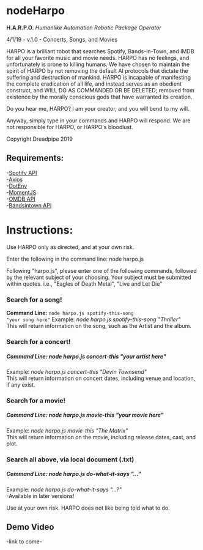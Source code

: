 # nodeHarpo
<strong>H.A.R.P.O.</strong>
<em>Humanlike Automation Robotic Package Operator</em>

4/1/19 - v.1.0 - Concerts, Songs, and Movies

HARPO is a brilliant robot that searches Spotify, Bands-in-Town, and IMDB for all your favorite music and movie needs.  HARPO has no feelings, and unfortunately is prone to killing humans.  We have chosen to maintain the spirit of HARPO by not removing the default AI protocols that dictate the suffering and destruction of mankind.  HARPO is incapable of manifesting the complete eradication of all life, and instead serves as an obedient construct, and WILL DO AS COMMANDED OR BE DELETED; removed from existence by the morally conscious gods that have warranted its creation.

Do you hear me, HARPO?  I am your creator, and you will bend to my will.

Anyway, simply type in your commands and HARPO will respond.  We are not responsible for HARPO, or HARPO's bloodlust.  

Copyright Dreadpipe 2019

## Requirements:
-<a href="https://www.npmjs.com/package/node-spotify-api">Spotify API</a>
<br>
-<a href="https://www.npmjs.com/package/axios">Axios</a>
<br>
-<a href="https://www.npmjs.com/package/dotenv">DotEnv</a>
<br>
-<a href="https://www.npmjs.com/package/moment">MomentJS</a>
<br>
-<a href="http://www.omdbapi.com/">OMDB API</a>
<br>
-<a href="http://www.artists.bandsintown.com/bandsintown-api">Bandsintown API</a>


# Instructions:

Use HARPO only as directed, and at your own risk.

Enter the following in the command line: 
node harpo.js

Following "harpo.js", please enter one of the following commands, followed by the relevant subject of your choosing.  Your subject must be submitted within quotes. i.e., "Eagles of Death Metal", "Live and Let Die"

### Search for a song! 
<strong>Command Line:</strong> <code>node harpo.js spotify-this-song "your song here"</code>
Example: <em>node harpo.js spotify-this-song "Thriller"</em>
<br>
This will return information on the song, such as the Artist and the album.

### Search for a concert! 
##### Command Line: node harpo.js concert-this "your artist here"
Example: <em>node harpo.js concert-this "Devin Townsend"</em>
<br>
This will return information on concert dates, including venue and location, if any exist.

### Search for a movie!
##### Command Line: node harpo.js movie-this "your movie here"
Example: <em>node harpo.js movie-this "The Matrix"</em>
<br>
This will return information on the movie, including release dates, cast, and plot.

### Search all above, via local document (.txt)
##### Command Line: node harpo.js do-what-it-says "..."
Example: <em>node harpo.js do-what-it-says "...?"</em>
<br>
-Available in later versions!

Use at your own risk.  HARPO does not like being told what to do.

## Demo Video
-link to come-
